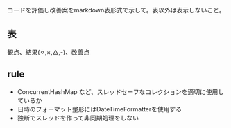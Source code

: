 コードを評価し改善案をmarkdown表形式で示して。表以外は表示しないこと。

## 表
観点、結果(⚪︎,×,△,-)、改善点

## rule
* ConcurrentHashMap など、スレッドセーフなコレクションを適切に使用しているか
* 日時のフォーマット整形にはDateTimeFormatterを使用する
* 独断でスレッドを作って非同期処理をしない
